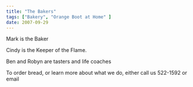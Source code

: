 ```yaml
---
title: "The Bakers"
tags: ["Bakery", "Orange Boot at Home" ] 
date: 2007-09-29
---
```


Mark is the Baker

Cindy is the Keeper of the Flame.

Ben and Robyn are tasters and life coaches

To order bread, or learn more about what we do, either call us  522-1592 or email
